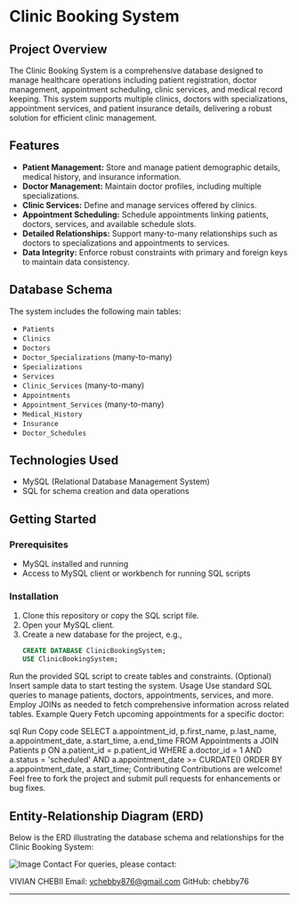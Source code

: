 
# Clinic Booking System

## Project Overview

The Clinic Booking System is a comprehensive database designed to manage healthcare operations including patient registration, doctor management, appointment scheduling, clinic services, and medical record keeping. This system supports multiple clinics, doctors with specializations, appointment services, and patient insurance details, delivering a robust solution for efficient clinic management.

## Features

- **Patient Management:** Store and manage patient demographic details, medical history, and insurance information.
- **Doctor Management:** Maintain doctor profiles, including multiple specializations.
- **Clinic Services:** Define and manage services offered by clinics.
- **Appointment Scheduling:** Schedule appointments linking patients, doctors, services, and available schedule slots.
- **Detailed Relationships:** Support many-to-many relationships such as doctors to specializations and appointments to services.
- **Data Integrity:** Enforce robust constraints with primary and foreign keys to maintain data consistency.

## Database Schema

The system includes the following main tables:

- `Patients`
- `Clinics`
- `Doctors`
- `Doctor_Specializations` (many-to-many)
- `Specializations`
- `Services`
- `Clinic_Services` (many-to-many)
- `Appointments`
- `Appointment_Services` (many-to-many)
- `Medical_History`
- `Insurance`
- `Doctor_Schedules`

## Technologies Used

- MySQL (Relational Database Management System)
- SQL for schema creation and data operations

## Getting Started

### Prerequisites

- MySQL installed and running
- Access to MySQL client or workbench for running SQL scripts

### Installation

1. Clone this repository or copy the SQL script file.
2. Open your MySQL client.
3. Create a new database for the project, e.g.,
   ```sql
   CREATE DATABASE ClinicBookingSystem;
   USE ClinicBookingSystem;
Run the provided SQL script to create tables and constraints.
(Optional) Insert sample data to start testing the system.
Usage
Use standard SQL queries to manage patients, doctors, appointments, services, and more.
Employ JOINs as needed to fetch comprehensive information across related tables.
Example Query
Fetch upcoming appointments for a specific doctor:

sql
Run
Copy code
SELECT a.appointment_id, p.first_name, p.last_name, a.appointment_date, a.start_time, a.end_time
FROM Appointments a
JOIN Patients p ON a.patient_id = p.patient_id
WHERE a.doctor_id = 1 AND a.status = 'scheduled' AND a.appointment_date >= CURDATE()
ORDER BY a.appointment_date, a.start_time;
Contributing
Contributions are welcome! Feel free to fork the project and submit pull requests for enhancements or bug fixes.
## Entity-Relationship Diagram (ERD)

Below is the ERD illustrating the database schema and relationships for the Clinic Booking System:

![Image](https://github.com/user-attachments/assets/7be4d903-c349-46d2-b853-4bde91c3d2b7)
Contact
For queries, please contact:

VIVIAN CHEBII
Email: vchebby876@gmail.com
GitHub: chebby76



---


